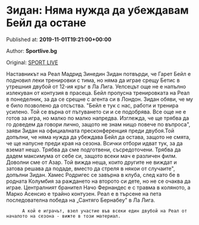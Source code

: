 
# Зидан: Няма нужда да убеждавам Бейл да остане

Published at: **2019-11-01T19:21:00+00:00**

Author: **Sportlive.bg**

Original: [SPORT LIVE](https://www.sportlive.bg/worldfootball/spain/zidan-nqma-nuzhda-da-ubezhdavam-bejl-da-ostane-1390885.html)

Наставникът на Реал Мадрид Зинедин Зидан потвърди, че Гарет Бейл е подновил леки тренировки с тима, но няма да играе срещу Бетис в утрешния двубой от 12-ия кръг в Ла Лига.
Уелсецът още не е напълно излекуван от контузия в прасеца. Бейл пропусна тренировката на Реал в понеделник, за да се срещне с агента си в Лондон. Зидан обяви, че му е било позволено да отсъства. "Бейл е тук с нас, работи и тренира усилено. Той се върна от пътуването си и се подобрява. Все още не е готов за игра, но малко по малко напредва. Изглежда, че ще трябва да го доведем да говори лично, защото не знам нищо повече по въпроса", заяви Зидан на официалната пресконференция преди двубоя.Той допълни, че няма нужда да убеждава Бейл да остава, защото не смята, че ще напусне преди края на сезона.
Всички отбори идват тук, за да вземат нещо. Трябва да сме подготвени, съсредоточени. Трябва да дадем максимума от себе си, защото всеки мач е различен филм. Доволни сме от Азар. Той вижда неща, които другите не виждат и затова решава да подаде, вместо да стреля в някои от случаите", допълни Зидан.
Хамес Родригес се завърна в клуба, след като бе в родната Колумбия за раждането на второто си дете, но не се очаква да играе. Централният бранител Начо Фернандес е с травма в коляното, а Марко Асенсио е трайно контузен. Реал е в търсене на пета последователна победа на „Сантяго Бернабеу" в Ла Лига.

        
          А кой е играчът, взел участие във всеки един двубой на Реал от началото на сезона - вижте в този материал.
        
      
